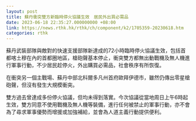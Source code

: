 ```yaml
---
layout: post
title: 蘇丹衝突雙方新臨時停火協議生效　居民外出買必需品
date: 2023-06-18 22:35:27.000000000 +08:00
link: https://news.rthk.hk/rthk/ch/component/k2/1705359-20230618.htm
categories: rthk
---
```


蘇丹武裝部隊與敵對的快速支援部隊新達成的72小時臨時停火協議生效，包括首都喀土穆在內的首都圈地區，槍砲聲基本停止，衝突雙方都無出動戰機及無人機進行軍事行動，不少居民趁停火，外出購買必需品，社會秩序有所恢復。

在衝突另一個主戰場、蘇丹中部北科爾多凡州首府歐拜伊德市，雖然仍傳出零星槍砲聲，但沒有發生大規模衝突。

雙方過去曾達成多份停火協議，但均未得到落實。今次協議從當地周日上午6時起生效，雙方同意不使用戰機及無人機等裝備，進行任何被禁止的軍事行動，亦不會為了尋求軍事優勢而增援或加強補給，並會為人道主義行動提供便利。

